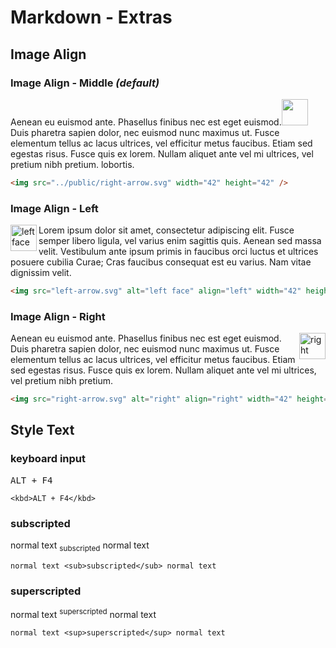 # Markdown - Extras

## Image Align

### Image Align - Middle _(default)_

Aenean eu euismod ante. Phasellus finibus nec est eget euismod.<img src="/right-arrow.svg" width="42" height="42" /> Duis pharetra sapien dolor, nec euismod nunc maximus ut. Fusce elementum tellus ac lacus ultrices, vel efficitur metus faucibus. Etiam sed egestas risus. Fusce quis ex lorem. Nullam aliquet ante vel mi ultrices, vel pretium nibh pretium. lobortis.

```html
<img src="../public/right-arrow.svg" width="42" height="42" />
```

### Image Align - Left

Lorem ipsum dolor sit amet, consectetur adipiscing elit.<img src="/left-arrow.svg" alt="left face" align="left" width="42" height="42" /> Fusce semper libero ligula, vel varius enim sagittis quis. Aenean sed massa velit. Vestibulum ante ipsum primis in faucibus orci luctus et ultrices posuere cubilia Curae; Cras faucibus consequat est eu varius. Nam vitae dignissim velit.

```html
<img src="left-arrow.svg" alt="left face" align="left" width="42" height="42" />
```

### Image Align - Right

Aenean eu euismod ante. Phasellus finibus nec est eget euismod.<img src="/right-arrow.svg" alt="right" align="right" width="42" height="42" /> Duis pharetra sapien dolor, nec euismod nunc maximus ut. Fusce elementum tellus ac lacus ultrices, vel efficitur metus faucibus. Etiam sed egestas risus. Fusce quis ex lorem. Nullam aliquet ante vel mi ultrices, vel pretium nibh pretium.

```html
<img src="right-arrow.svg" alt="right" align="right" width="42" height="42" />
```

## Style Text

### keyboard input

<kbd>ALT + F4</kbd>

```
<kbd>ALT + F4</kbd>
```

### subscripted

normal text <sub>subscripted</sub> normal text

```
normal text <sub>subscripted</sub> normal text
```

### superscripted

normal text <sup>superscripted</sup> normal text

```
normal text <sup>superscripted</sup> normal text
```
